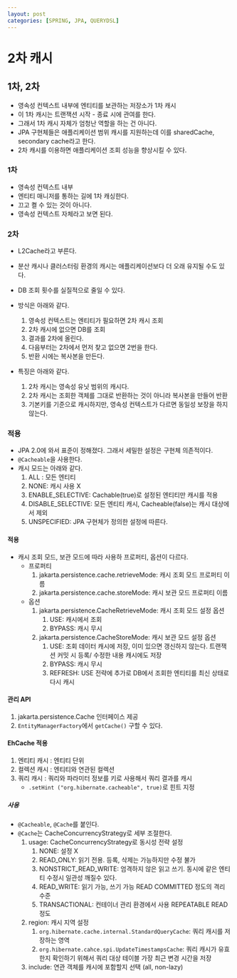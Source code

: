 ```yaml
---
layout: post
categories: [SPRING, JPA, QUERYDSL]
---
```


# 2차 캐시

## 1차, 2차
- 영속성 컨텍스트 내부에 엔티티를 보관하는 저장소가 1차 캐시
- 이 1차 캐시는 트랜잭션 시작 - 종료 시에 관여를 한다.
- 그래서 1차 캐시 자체가 엄청난 역할을 하는 건 아니다.
- JPA 구현체들은 애플리케이션 범위 캐시를 지원하는데 이를 sharedCache, secondary cache라고 한다.
- 2차 캐시를 이용하면 애플리케이션 조회 성능을 향상시킬 수 있다. 


### 1차
- 영속성 컨텍스트 내부
- 엔티티 매니저를 통하는 길에 1차 캐싱한다.
- 끄고 켤 수 있는 것이 아니다.
- 영속성 컨텍스트 자체라고 보면 된다.

### 2차
- L2Cache라고 부른다. 
- 분산 캐시나 클러스터링 환경의 캐시는 애플리케이션보다 더 오래 유지될 수도 있다.
- DB 조회 횟수를 실질적으로 줄일 수 있다. 
- 방식은 아래와 같다.
  1. 영속성 컨텍스트는 엔티티가 필요하면 2차 캐시 조회
  2. 2차 캐시에 없으면 DB를 조회
  3. 결과를 2차에 올린다.
  4. 다음부터는 2차에서 먼저 찾고 없으면 2번을 한다.
  5. 반환 시에는 복사본을 만든다.
  
- 특징은 아래와 같다.
  1. 2차 캐시는 영속성 유닛 범위의 캐시다.
  2. 2차 캐시는 조회한 객체를 그대로 반환하는 것이 아니라 복사본을 만들어 반환
  3. 기본키를 기준으로 캐시하지만, 영속성 컨텍스트가 다르면 동일성 보장을 하지 않는다. 


### 적용
- JPA 2.0에 와서 표준이 정해졌다. 그래서 세밀한 설정은 구현체 의존적이다.
- `@Cacheable`을 사용한다. 
- 캐시 모드는 아래와 같다.
  1. ALL : 모든 엔티티
  2. NONE: 캐시 사용 X
  3. ENABLE_SELECTIVE: Cachable(true)로 설정된 엔티티만 캐시를 적용
  4. DISABLE_SELECTIVE: 모든 엔티티 캐시, Cacheable(false)는 캐시 대상에서 제외
  5. UNSPECIFIED: JPA 구현체가 정의한 설정에 따른다. 

#### 적용
- 캐시 조회 모드, 보관 모드에 따라 사용하 프로퍼티, 옵션이 다르다.
  - 프로퍼티 
    1. jakarta.persistence.cache.retrieveMode: 캐시 조회 모드 프로퍼티 이름
    2. jakarta.persistence.cache.storeMode: 캐시 보관 모드 프로퍼티 이름
  - 옵션
    1. jakarta.persistence.CacheRetrieveMode: 캐시 조회 모드 설정 옵션
       1. USE: 캐시에서 조회
       2. BYPASS: 캐시 무시
    2. jakarta.persistence.CacheStoreMode: 캐시 보관 모드 설정 옵션 
       1. USE: 조회 데이터 캐시에 저장, 이미 있으면 갱신하지 않는다. 트랜잭션 커밋 시 등록/ 수정한 내용 캐시에도 저장
       2. BYPASS: 캐시 무시
       3. REFRESH: USE 전략에 추가로 DB에서 조회한 엔티티를 최신 상태로 다시 캐시

#### 관리 API
1. jakarta.persistence.Cache 인터페이스 제공
2. `EntityManagerFactory`에서 `getCache()` 구할 수 있다.


#### EhCache 적용
1. 엔티티 캐시 : 엔티티 단위
2. 컬렉션 캐시 : 엔티티와 연관된 컬렉션
3. 쿼리 캐시  : 쿼리와 파라미터 정보를 키로 사용해서 쿼리 결과를 캐시 
   - `.setHint ("org.hibernate.cacheable", true)`로 힌트 지정 

##### 사용
- `@Cacheable`, `@Cache`를 붙인다.
- `@Cache`는 CacheConcurrencyStrategy로 세부 조절한다. 
  1. usage: CacheConcurrencyStrategy로 동시성 전략 설정
     1. NONE: 설정 X
     2. READ_ONLY: 읽기 전용. 등록, 삭제는 가능하지만 수정 불가
     3. NONSTRICT_READ_WRITE: 엄격하지 않은 읽고 쓰기. 동시에 같은 엔티티 수정시 일관성 깨질수 있다.
     4. READ_WRITE: 읽기 가능, 쓰기 가능 READ COMMITTED 정도의 격리 수준
     5. TRANSACTIONAL: 컨테이너 관리 환경에서 사용 REPEATABLE READ 정도
  2. region: 캐시 지역 설정
     1. `org.hibernate.cache.internal.StandardQueryCache`: 쿼리 캐시를 저장하는 영역
     2. `org.hibernate.cahce.spi.UpdateTimestampsCache`: 쿼리 캐시가 유효한지 확인하기 위해서 쿼리 대상 테이블 가장 최근 변경 시간을 저장 
  3. include: 연관 객체를 캐시에 포함할지 선택 (all, non-lazy)